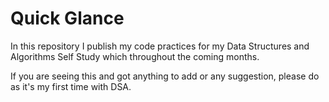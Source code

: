 # Quick Glance
In this repository I publish my code practices for my Data Structures and Algorithms Self Study which throughout the coming months.

If you are seeing this and got anything to add or any suggestion, please do as it's my first time with DSA.

